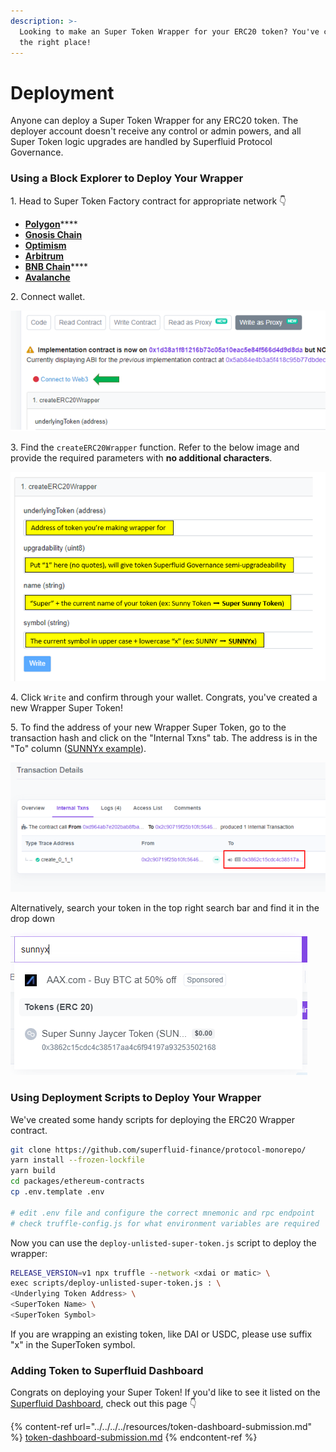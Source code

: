 ```yaml
---
description: >-
  Looking to make an Super Token Wrapper for your ERC20 token? You've come to
  the right place!
---
```


# Deployment

Anyone can deploy a Super Token Wrapper for any ERC20 token. The deployer account doesn't receive any control or admin powers, and all Super Token logic upgrades are handled by Superfluid Protocol Governance.

### Using a Block Explorer to Deploy Your Wrapper

1\. Head to Super Token Factory contract for appropriate network 👇

* [**Polygon**](https://polygonscan.com/address/0x2C90719f25B10Fc5646c82DA3240C76Fa5BcCF34#writeProxyContract)****
* [**Gnosis Chain**](https://blockscout.com/xdai/mainnet/address/0x23410e2659380784498509698ed70E414D384880/write-contract)
* [**Optimism**](https://optimistic.etherscan.io/address/0x8276469a443d5c6b7146bed45e2abcad3b6adad9#writeProxyContract)
* [**Arbitrum**](https://arbiscan.io/address/0x1C21Ead77fd45C84a4c916Db7A6635D0C6FF09D6)
* [**BNB Chain**](https://www.bscscan.com/address/0x8bde47397301f0cd31b9000032fd517a39c946eb#writeProxyContract)****
* ****[**Avalanche**](https://snowtrace.io/address/0x464AADdBB2B80f3Cb666522EB7381bE610F638b4#writeProxyContract)****

2\. Connect wallet.

![](<../../../../.gitbook/assets/image (68).png>)

3\. Find the `createERC20Wrapper` function. Refer to the below image and provide the required parameters with **no additional characters**.

![](<../../../../.gitbook/assets/image (71).png>)

4\. Click `Write` and confirm through your wallet. Congrats, you've created a new Wrapper Super Token!

5\. To find the address of your new Wrapper Super Token, go to the transaction hash and click on the "Internal Txns" tab. The address is in the "To" column ([SUNNYx example](https://polygonscan.com/tx/0xd23df49ac21f5c92049ede689e835d5dcbbd3c9670428ce7dd22f391fd5f9564#internal)).

![](<../../../../.gitbook/assets/image (59).png>)

Alternatively, search your token in the top right search bar and find it in the drop down

![](<../../../../.gitbook/assets/image (31) (1).png>)

### Using Deployment Scripts to Deploy Your Wrapper

We've created some handy scripts for deploying the ERC20 Wrapper contract.

```bash
git clone https://github.com/superfluid-finance/protocol-monorepo/
yarn install --frozen-lockfile
yarn build
cd packages/ethereum-contracts
cp .env.template .env

# edit .env file and configure the correct mnemonic and rpc endpoint
# check truffle-config.js for what environment variables are required
```

Now you can use the `deploy-unlisted-super-token.js` script to deploy the wrapper:

```bash
RELEASE_VERSION=v1 npx truffle --network <xdai or matic> \
exec scripts/deploy-unlisted-super-token.js : \
<Underlying Token Address> \
<SuperToken Name> \
<SuperToken Symbol>
```

If you are wrapping an existing token, like DAI or USDC, please use suffix "x" in the SuperToken symbol.

### Adding Token to Superfluid Dashboard

Congrats on deploying your Super Token! If you'd like to see it listed on the [Superfluid Dashboard](https://app.superfluid.finance/), check out this page 👇

{% content-ref url="../../../../resources/token-dashboard-submission.md" %}
[token-dashboard-submission.md](../../../../resources/token-dashboard-submission.md)
{% endcontent-ref %}

